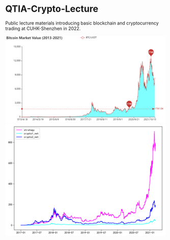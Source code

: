 # QTIA-Crypto-Lecture
Public lecture materials introducing basic blockchain and cryptocurrency trading at CUHK-Shenzhen in 2022.

<img src="./1_btc_mv/btc_mv_plot.png" width="650">


<img src="./3_rotation_trading/images/rotation_v1.png" width="650">